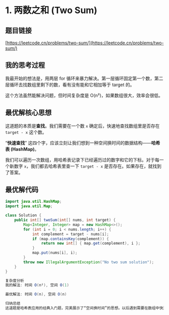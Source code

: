 # 1. 两数之和 (Two Sum)

## 题目链接

[https://leetcode.cn/problems/two-sum/](https://leetcode.cn/problems/two-sum/)

## 我的思考过程

我最开始的想法是，用两层 for 循环来暴力解决。第一层循环固定第一个数，第二层循环去找数组里剩下的数，看有没有能和它相加等于 target 的。

这个方法虽然能解决问题，但时间复杂度是 O(n²)，如果数组很大，效率会很低。

## 最优解核心思想

这道题的本质是**查找**。我们需要在一个数 `x` 确定后，快速地查找数组里是否存在 `target - x` 这个数。

“**快速查找**” 这四个字，应该立刻让我们想到一种空间换时间的数据结构——**哈希表 (HashMap)**。

我们可以遍历一次数组，用哈希表记录下已经遍历过的数字和它的下标。对于每一个新数字 `x`，我们都去哈希表里查一下 `target - x` 是否存在。如果存在，就找到了答案。

## 最优解代码

```java
import java.util.HashMap;
import java.util.Map;

class Solution {
    public int[] twoSum(int[] nums, int target) {
        Map<Integer, Integer> map = new HashMap<>();
        for (int i = 0; i < nums.length; i++) {
            int complement = target - nums[i];
            if (map.containsKey(complement)) {
                return new int[] { map.get(complement), i };
            }
            map.put(nums[i], i);
        }
        throw new IllegalArgumentException("No two sum solution");
    }
}

复杂度分析
我的解法: 时间 O(n²), 空间 O(1)

最优解法: 时间 O(n), 空间 O(n)

归纳总结
这道题是哈希表应用的经典入门题，完美展示了“空间换时间”的思想。以后遇到需要在数组中快速查找“某个数是否存在”的问题时，第一个就应该想到哈希表。
